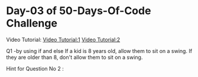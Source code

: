  # Day-03 of 50-Days-Of-Code Challenge


 Video Tutorial:
 [Video Tutorial:1](https://youtu.be/BGKGaXReZ_M?si=Evee9fQw-Nvt8G9u)
 [Video Tutorial:2](https://youtu.be/qWifwva5N3M?si=Neff8Vqjbs9FWsQC)

 
 
Q1 -by using if and else
If a kid is 8 years old, allow them to sit on a swing. If they are older than 8, don't allow them to sit on a swing.





Hint for Question No 2 :




